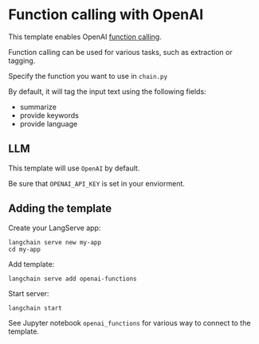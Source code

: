 # Function calling with OpenAI

This template enables OpenAI [function calling](https://python.langchain.com/docs/modules/chains/how_to/openai_functions).

Function calling can be used for various tasks, such as extraction or tagging. 

Specify the function you want to use in `chain.py`

By default, it will tag the input text using the following fields:

* summarize
* provide keywords
* provide language

##  LLM

This template will use `OpenAI` by default. 

Be sure that `OPENAI_API_KEY` is set in your enviorment.

## Adding the template

Create your LangServe app:
```
langchain serve new my-app
cd my-app
```

Add template:
```
langchain serve add openai-functions
```

Start server:
```
langchain start
```

See Jupyter notebook `openai_functions` for various way to connect to the template.
